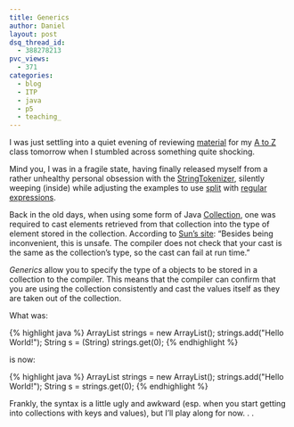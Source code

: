```yaml
---
title: Generics
author: Daniel
layout: post
dsq_thread_id:
  - 388278213
pvc_views:
  - 371
categories:
  - blog
  - ITP
  - java
  - p5
  - teaching_
---
```

<p>I was just settling into a quiet evening of reviewing <a href="http://shiffman.net/teaching/a2z/concordance/">material</a> for my <a href="http://shiffman.net/teaching/a2z/">A to Z</a> class tomorrow when I stumbled across something quite shocking.  </p>
<p>Mind you, I was in a fragile state, having finally released myself from a rather unhealthy personal obsession with the <a href="http://java.sun.com/j2se/1.5.0/docs/api/java/util/StringTokenizer.html">StringTokenizer</a>, silently weeping (inside) while adjusting the examples to use <a href="http://java.sun.com/j2se/1.5.0/docs/api/java/lang/String.html#split(java.lang.String)">split</a> with <a href="http://regex.info/">regular expressions</a>.</p>
<p>Back in the old days, when using some form of Java <a href="http://java.sun.com/j2se/1.5.0/docs/api/java/util/Collection.html">Collection</a>, one was required to cast elements retrieved from that collection into the type of element stored in the collection.  According to <a href="http://java.sun.com/j2se/1.5.0/docs/guide/language/generics.html">Sun&#8217;s site</a>: &#8220;Besides being inconvenient, this is unsafe. The compiler does not check that your cast is the same as the collection&#8217;s type, so the cast can fail at run time.&#8221;</p>
<p><i>Generics</i> allow you to specify the type of a objects to be stored in a collection to the compiler.  This means that the compiler can confirm that you are using the collection consistently and cast the values itself as they are taken out of the collection.</p>
<p>What was:</p>
{% highlight java %}
ArrayList strings = new ArrayList();
strings.add("Hello World!");
String s = (String) strings.get(0);
{% endhighlight %}
<p>is now:</p>
{% highlight java %}
ArrayList<String> strings = new ArrayList<String>();
strings.add("Hello World!");
String s = strings.get(0);
{% endhighlight %}
<p>Frankly, the syntax is a little ugly and awkward (esp. when you start getting into collections with keys and values), but I&#8217;ll play along for now. . .  </p>

